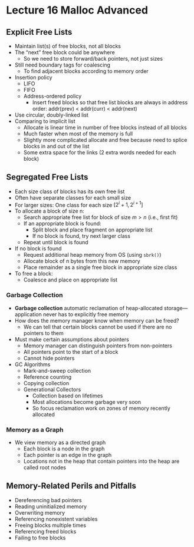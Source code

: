 # Lecture 16 Malloc Advanced

## Explicit Free Lists

* Maintain list(s) of free blocks, not all blocks
* The “next” free block could be anywhere
  * So we need to store forward/back pointers, not just sizes
* Still need boundary tags for coalescing
  * To find adjacent blocks according to memory order
* Insertion policy
  * LIFO
  * FIFO
  * Address-ordered policy
    * Insert freed blocks so that free list blocks are always in address order: addr(prev) < addr(curr) < addr(next)
* Use circular, doubly-linked list
* Comparing to implicit list
  * Allocate is linear time in number of free blocks instead of all blocks
  * Much faster when most of the memory is full
  * Slightly more complicated allocate and free because need to splice blocks in and out of the list
  * Some extra space for the links (2 extra words needed for each block)

## Segregated Free Lists

* Each size class of blocks has its own free list
* Often have separate classes for each small size
* For larger sizes: One class for each size $[2^i+1, 2^{i+1}]$
* To allocate a block of size n:
  * Search appropriate free list for block of size $m > n$ (i.e., first fit)
  * If an appropriate block is found:
    * Split block and place fragment on appropriate list
    * If no block is found, try next larger class
  * Repeat until block is found
* If no block is found
  * Request additional heap memory from OS (using `sbrk()`)
  * Allocate block of n bytes from this new memory
  * Place remainder as a single free block in appropriate size class
* To free a block:
  * Coalesce and place on appropriate list

### Garbage Collection

* **Garbage collection** automatic reclamation of heap-allocated storage—application never has to explicitly free memory
* How does the memory manager know when memory can be freed?
  * We can tell that certain blocks cannot be used if there are no pointers to them
* Must make certain assumptions about pointers
  * Memory manager can distinguish pointers from non-pointers
  * All pointers point to the start of a block
  * Cannot hide pointers
* GC Algorithms
  * Mark-and-sweep collection
  * Reference counting
  * Copying collection
  * Generational Collectors
    * Collection based on lifetimes
    * Most allocations become garbage very soon
    * So focus reclamation work on zones of memory recently allocated

### Memory as a Graph

* We view memory as a directed graph
  * Each block is a node in the graph
  * Each pointer is an edge in the graph
  * Locations not in the heap that contain pointers into the heap are called root nodes

## Memory-Related Perils and Pitfalls

* Dereferencing bad pointers
* Reading uninitialized memory
* Overwriting memory
* Referencing nonexistent variables
* Freeing blocks multiple times
* Referencing freed blocks
* Failing to free blocks